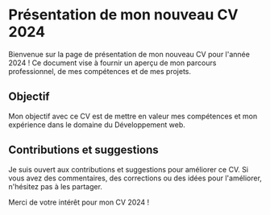 # Présentation de mon nouveau CV 2024

Bienvenue sur la page de présentation de mon nouveau CV pour l'année 2024 ! Ce document vise à fournir un aperçu de mon parcours professionnel, de mes compétences et de mes projets.

## Objectif

Mon objectif avec ce CV est de mettre en valeur mes compétences et mon expérience dans le domaine du Développement web.

## Contributions et suggestions

Je suis ouvert aux contributions et suggestions pour améliorer ce CV. Si vous avez des commentaires, des corrections ou des idées pour l'améliorer, n'hésitez pas à les partager.

Merci de votre intérêt pour mon CV 2024 !

